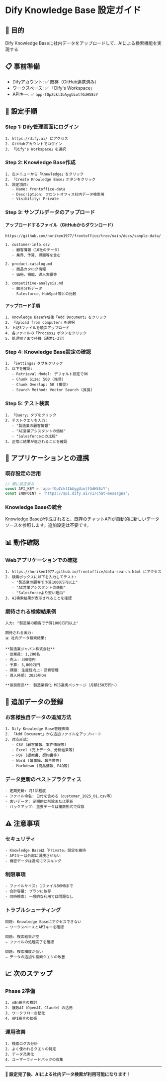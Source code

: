 # Dify Knowledge Base 設定ガイド

## 🎯 目的
Dify Knowledge Baseに社内データをアップロードして、AIによる検索機能を実現する

## 📋 事前準備
- Difyアカウント: ✅ 既存（GitHub連携済み）
- ワークスペース: ✅ 「Dify's Workspace」
- APIキー: ✅ `app-fOpZcklIbAygUiotfGdH58zY`

## 🔧 設定手順

### Step 1: Dify管理画面にログイン
```
1. https://dify.ai/ にアクセス
2. GitHubアカウントでログイン
3. 「Dify's Workspace」を選択
```

### Step 2: Knowledge Base作成
```
1. 左メニューから「Knowledge」をクリック
2. 「Create Knowledge Base」ボタンをクリック
3. 設定項目:
   - Name: frontoffice-data
   - Description: フロントオフィス社内データ検索用
   - Visibility: Private
```

### Step 3: サンプルデータのアップロード

#### アップロードするファイル（GitHubからダウンロード）
```
https://github.com/horiken1977/frontoffice/tree/main/docs/sample-data/

1. customer-info.csv
   - 顧客情報（10社のデータ）
   - 業界、予算、課題等を含む

2. product-catalog.md
   - 商品カタログ情報
   - 価格、機能、導入実績等

3. competitive-analysis.md
   - 競合分析データ
   - Salesforce、HubSpot等との比較
```

#### アップロード手順
```
1. Knowledge Base作成後「Add Document」をクリック
2. 「Upload from computer」を選択
3. 上記3ファイルを順次アップロード
4. 各ファイルの「Process」ボタンをクリック
5. 処理完了まで待機（通常1-3分）
```

### Step 4: Knowledge Base設定の確認
```
1. 「Settings」タブをクリック
2. 以下を確認:
   - Retrieval Model: デフォルト設定でOK
   - Chunk Size: 500 (推奨)
   - Chunk Overlap: 50 (推奨)
   - Search Method: Vector Search (推奨)
```

### Step 5: テスト検索
```
1. 「Query」タブをクリック
2. テストクエリを入力:
   - "製造業の顧客情報"
   - "AI営業アシスタントの価格"
   - "Salesforceとの比較"
3. 正常に結果が返されることを確認
```

## 🔗 アプリケーションとの連携

### 既存設定の活用
```javascript
// 既に設定済み
const API_KEY = 'app-fOpZcklIbAygUiotfGdH58zY';
const ENDPOINT = 'https://api.dify.ai/v1/chat-messages';
```

### Knowledge Baseの統合
Knowledge Baseが作成されると、既存のチャットAPIが自動的に新しいデータソースを参照します。追加設定は不要です。

## 📊 動作確認

### Webアプリケーションでの確認
```
1. https://horiken1977.github.io/frontoffice/data-search.html にアクセス
2. 検索ボックスに以下を入力してテスト:
   - "製造業の顧客で予算1000万円以上"
   - "AI営業アシスタントの機能"
   - "Salesforceより安い理由"
3. AI検索結果が表示されることを確認
```

### 期待される検索結果例
```
入力: "製造業の顧客で予算1000万円以上"

期待される出力:
📊 社内データ検索結果:

**製造業ジャパン株式会社**
- 従業員: 1,200名
- 売上: 300億円  
- 予算: 5,000万円
- 課題: 生産性向上・品質管理
- 導入時期: 2025年Q4

**推奨商品**: 製造業特化 MES連携パッケージ（月額150万円〜）
```

## 🎯 追加データの登録

### お客様独自データの追加方法
```
1. Dify Knowledge Base管理画面
2. 「Add Document」から追加ファイルをアップロード
3. 対応形式:
   - CSV (顧客情報、案件情報等)
   - Excel (売上データ、分析結果等)  
   - PDF (提案書、契約書等)
   - Word (議事録、報告書等)
   - Markdown (商品情報、FAQ等)
```

### データ更新のベストプラクティス
```
- 定期更新: 月1回程度
- ファイル命名: 日付を含める（customer_2025_01.csv等）
- 古いデータ: 定期的に削除または更新
- バックアップ: 重要データは複数形式で保存
```

## ⚠️ 注意事項

### セキュリティ
```
- Knowledge Baseは「Private」設定を維持
- APIキーは外部に漏洩させない
- 機密データは適切にマスキング
```

### 制限事項
```
- ファイルサイズ: 1ファイル50MBまで
- 合計容量: プランに依存
- 同時検索: 一般的な利用では問題なし
```

### トラブルシューティング
```
問題: Knowledge Baseにアクセスできない
→ ワークスペースとAPIキーを確認

問題: 検索結果が空
→ ファイルの処理完了を確認

問題: 検索精度が低い
→ データの追加や検索クエリの改善
```

## 📈 次のステップ

### Phase 2準備
```
1. n8n統合の検討
2. 複数AI（OpenAI、Claude）の活用
3. ワークフロー自動化
4. API統合の拡張
```

### 運用改善
```
1. 検索ログの分析
2. よく使われるクエリの特定
3. データ充実化
4. ユーザーフィードバックの収集
```

---

**🎉 設定完了後、AIによる社内データ検索が利用可能になります！**